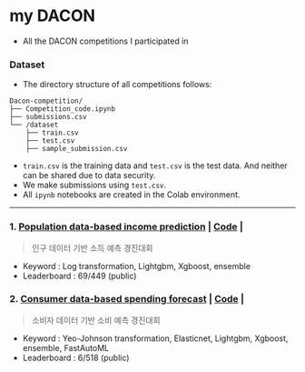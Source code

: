 # my DACON
- All the DACON competitions I participated in

### Dataset
- The directory structure of all competitions follows:
~~~
Dacon-competition/
├── Competition_code.ipynb
├── submissions.csv
└── /dataset
    ├── train.csv
    ├── test.csv
    ├── sample_submission.csv
~~~

- `train.csv` is the training data and `test.csv` is the test data. And neither can be shared due to data security.
- We make submissions using `test.csv`.
- All `ipynb` notebooks are created in the Colab environment.

----------------
### 1. [Population data-based income prediction](https://dacon.io/competitions/official/235892/overview/description) | [Code](https://dacon.io/competitions/official/235892/codeshare/4865?page=1&dtype=recent) |
> 인구 데이터 기반 소득 예측 경진대회
- Keyword : Log transformation, Lightgbm, Xgboost, ensemble
- Leaderboard : 69/449 (public)

### 2. [Consumer data-based spending forecast](https://dacon.io/competitions/official/235893/overview/description) | [Code](https://dacon.io/codeshare/4881) |
> 소비자 데이터 기반 소비 예측 경진대회
- Keyword : Yeo-Johnson transformation, Elasticnet, Lightgbm, Xgboost, ensemble, FastAutoML
- Leaderboard : 6/518 (public)
